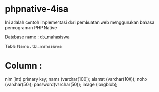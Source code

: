 # phpnative-4isa

Ini adalah contoh implementasi dari pembuatan web menggunakan bahasa pemrograman PHP Native

Database name : db_mahasiswa

Table Name : tbl_mahasiswa

# Column : 
nim (int) primary key; 
         nama (varchar(100)); 
         alamat (varchar(100)); 
         nohp (varchar(50)); 
         password(varchar(50)); 
         image (longblob); 

